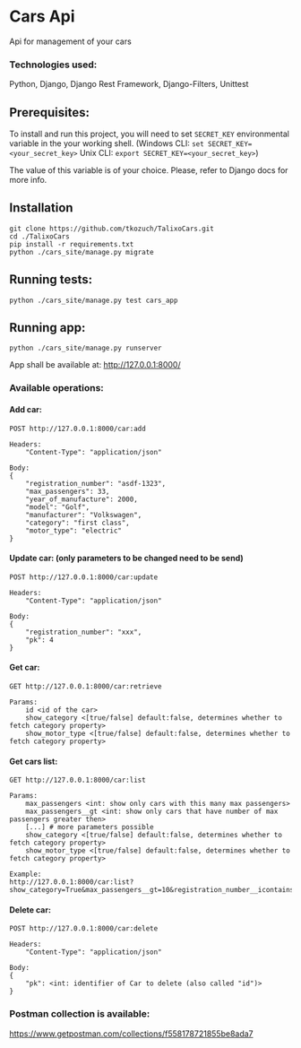 # Cars Api

Api for management of your cars

### Technologies used:

Python, Django, Django Rest Framework, Django-Filters, Unittest

## Prerequisites:

To install and run this project, you will need to set `SECRET_KEY` environmental variable in the
 your working shell. (Windows CLI: `set SECRET_KEY=<your_secret_key>` Unix CLI: `export SECRET_KEY=<your_secret_key>`)

The value of this variable is of your choice. Please, refer to Django docs for more info.

## Installation
```
git clone https://github.com/tkozuch/TalixoCars.git
cd ./TalixoCars
pip install -r requirements.txt
python ./cars_site/manage.py migrate
```

## Running tests:

```python ./cars_site/manage.py test cars_app```

## Running app:
```
python ./cars_site/manage.py runserver
```

App shall be available at:
http://127.0.0.1:8000/

### Available operations:

#### Add car:
```
POST http://127.0.0.1:8000/car:add

Headers:
    "Content-Type": "application/json"

Body: 
{
	"registration_number": "asdf-1323",
	"max_passengers": 33,
	"year_of_manufacture": 2000,
	"model": "Golf",
	"manufacturer": "Volkswagen",
	"category": "first class",
	"motor_type": "electric"
}
```

#### Update car: (only parameters to be changed need to be send)
```
POST http://127.0.0.1:8000/car:update

Headers:
    "Content-Type": "application/json"

Body: 
{
	"registration_number": "xxx",
	"pk": 4
}
```

#### Get car:
```
GET http://127.0.0.1:8000/car:retrieve

Params: 
    id <id of the car>
    show_category <[true/false] default:false, determines whether to fetch category property>
    show_motor_type <[true/false] default:false, determines whether to fetch category property>
```

#### Get cars list:

```
GET http://127.0.0.1:8000/car:list

Params: 
    max_passengers <int: show only cars with this many max passengers>
    max_passengers__gt <int: show only cars that have number of max passengers greater then>
    [...] # more parameters possible
    show_category <[true/false] default:false, determines whether to fetch category property>
    show_motor_type <[true/false] default:false, determines whether to fetch category property>

Example:
http://127.0.0.1:8000/car:list?show_category=True&max_passengers__gt=10&registration_number__icontains=x
```

#### Delete car:

```
POST http://127.0.0.1:8000/car:delete

Headers:
    "Content-Type": "application/json"

Body: 
{
	"pk": <int: identifier of Car to delete (also called "id")>
}
```


### Postman collection is available:

https://www.getpostman.com/collections/f558178721855be8ada7